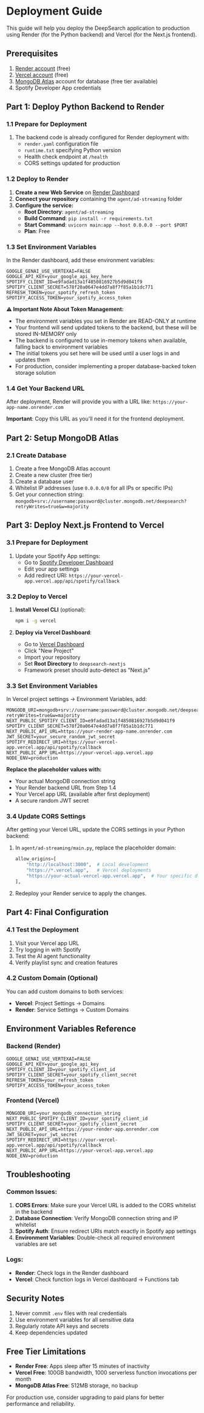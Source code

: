 # Deployment Guide

This guide will help you deploy the DeepSearch application to production using Render (for the Python backend) and Vercel (for the Next.js frontend).

## Prerequisites

1. [Render account](https://render.com) (free)
2. [Vercel account](https://vercel.com) (free)
3. [MongoDB Atlas](https://www.mongodb.com/cloud/atlas) account for database (free tier available)
4. Spotify Developer App credentials

## Part 1: Deploy Python Backend to Render

### 1.1 Prepare for Deployment

1. The backend code is already configured for Render deployment with:
   - `render.yaml` configuration file
   - `runtime.txt` specifying Python version
   - Health check endpoint at `/health`
   - CORS settings updated for production

### 1.2 Deploy to Render

1. **Create a new Web Service** on [Render Dashboard](https://dashboard.render.com/)
2. **Connect your repository** containing the `agent/ad-streaming` folder
3. **Configure the service:**
   - **Root Directory**: `agent/ad-streaming`
   - **Build Command**: `pip install -r requirements.txt`
   - **Start Command**: `uvicorn main:app --host 0.0.0.0 --port $PORT`
   - **Plan**: Free

### 1.3 Set Environment Variables

In the Render dashboard, add these environment variables:

```
GOOGLE_GENAI_USE_VERTEXAI=FALSE
GOOGLE_API_KEY=your_google_api_key_here
SPOTIFY_CLIENT_ID=e9fadad13a1f4850816927b5d9d041f9
SPOTIFY_CLIENT_SECRET=578f20a0647e4dd7a8f7f85a1b1dc771
REFRESH_TOKEN=your_spotify_refresh_token
SPOTIFY_ACCESS_TOKEN=your_spotify_access_token
```

**⚠️ Important Note About Token Management:**

- The environment variables you set in Render are READ-ONLY at runtime
- Your frontend will send updated tokens to the backend, but these will be stored IN-MEMORY only
- The backend is configured to use in-memory tokens when available, falling back to environment variables
- The initial tokens you set here will be used until a user logs in and updates them
- For production, consider implementing a proper database-backed token storage solution

### 1.4 Get Your Backend URL

After deployment, Render will provide you with a URL like:
`https://your-app-name.onrender.com`

**Important**: Copy this URL as you'll need it for the frontend deployment.

## Part 2: Setup MongoDB Atlas

### 2.1 Create Database

1. Create a free MongoDB Atlas account
2. Create a new cluster (free tier)
3. Create a database user
4. Whitelist IP addresses (use `0.0.0.0/0` for all IPs or specific IPs)
5. Get your connection string:
   `mongodb+srv://username:password@cluster.mongodb.net/deepsearch?retryWrites=true&w=majority`

## Part 3: Deploy Next.js Frontend to Vercel

### 3.1 Prepare for Deployment

1. Update your Spotify App settings:
   - Go to [Spotify Developer Dashboard](https://developer.spotify.com/dashboard)
   - Edit your app settings
   - Add redirect URI: `https://your-vercel-app.vercel.app/api/spotify/callback`

### 3.2 Deploy to Vercel

1. **Install Vercel CLI** (optional):

   ```bash
   npm i -g vercel
   ```

2. **Deploy via Vercel Dashboard**:
   - Go to [Vercel Dashboard](https://vercel.com/dashboard)
   - Click "New Project"
   - Import your repository
   - Set **Root Directory** to `deepsearch-nextjs`
   - Framework preset should auto-detect as "Next.js"

### 3.3 Set Environment Variables

In Vercel project settings → Environment Variables, add:

```
MONGODB_URI=mongodb+srv://username:password@cluster.mongodb.net/deepsearch?retryWrites=true&w=majority
NEXT_PUBLIC_SPOTIFY_CLIENT_ID=e9fadad13a1f4850816927b5d9d041f9
SPOTIFY_CLIENT_SECRET=578f20a0647e4dd7a8f7f85a1b1dc771
NEXT_PUBLIC_API_URL=https://your-render-app-name.onrender.com
JWT_SECRET=your_secure_random_jwt_secret
SPOTIFY_REDIRECT_URI=https://your-vercel-app.vercel.app/api/spotify/callback
NEXT_PUBLIC_APP_URL=https://your-vercel-app.vercel.app
NODE_ENV=production
```

**Replace the placeholder values with:**

- Your actual MongoDB connection string
- Your Render backend URL from Step 1.4
- Your Vercel app URL (available after first deployment)
- A secure random JWT secret

### 3.4 Update CORS Settings

After getting your Vercel URL, update the CORS settings in your Python backend:

1. In `agent/ad-streaming/main.py`, replace the placeholder domain:

   ```python
   allow_origins=[
       "http://localhost:3000",  # Local development
       "https://*.vercel.app",   # Vercel deployments
       "https://your-actual-vercel-app.vercel.app",  # Your specific domain
   ],
   ```

2. Redeploy your Render service to apply the changes.

## Part 4: Final Configuration

### 4.1 Test the Deployment

1. Visit your Vercel app URL
2. Try logging in with Spotify
3. Test the AI agent functionality
4. Verify playlist sync and creation features

### 4.2 Custom Domain (Optional)

You can add custom domains to both services:

- **Vercel**: Project Settings → Domains
- **Render**: Service Settings → Custom Domains

## Environment Variables Reference

### Backend (Render)

```
GOOGLE_GENAI_USE_VERTEXAI=FALSE
GOOGLE_API_KEY=your_google_api_key
SPOTIFY_CLIENT_ID=your_spotify_client_id
SPOTIFY_CLIENT_SECRET=your_spotify_client_secret
REFRESH_TOKEN=your_refresh_token
SPOTIFY_ACCESS_TOKEN=your_access_token
```

### Frontend (Vercel)

```
MONGODB_URI=your_mongodb_connection_string
NEXT_PUBLIC_SPOTIFY_CLIENT_ID=your_spotify_client_id
SPOTIFY_CLIENT_SECRET=your_spotify_client_secret
NEXT_PUBLIC_API_URL=https://your-render-app.onrender.com
JWT_SECRET=your_jwt_secret
SPOTIFY_REDIRECT_URI=https://your-vercel-app.vercel.app/api/spotify/callback
NEXT_PUBLIC_APP_URL=https://your-vercel-app.vercel.app
NODE_ENV=production
```

## Troubleshooting

### Common Issues:

1. **CORS Errors**: Make sure your Vercel URL is added to the CORS whitelist in the backend
2. **Database Connection**: Verify MongoDB connection string and IP whitelist
3. **Spotify Auth**: Ensure redirect URIs match exactly in Spotify app settings
4. **Environment Variables**: Double-check all required environment variables are set

### Logs:

- **Render**: Check logs in the Render dashboard
- **Vercel**: Check function logs in Vercel dashboard → Functions tab

## Security Notes

1. Never commit `.env` files with real credentials
2. Use environment variables for all sensitive data
3. Regularly rotate API keys and secrets
4. Keep dependencies updated

## Free Tier Limitations

- **Render Free**: Apps sleep after 15 minutes of inactivity
- **Vercel Free**: 100GB bandwidth, 1000 serverless function invocations per month
- **MongoDB Atlas Free**: 512MB storage, no backup

For production use, consider upgrading to paid plans for better performance and reliability.
